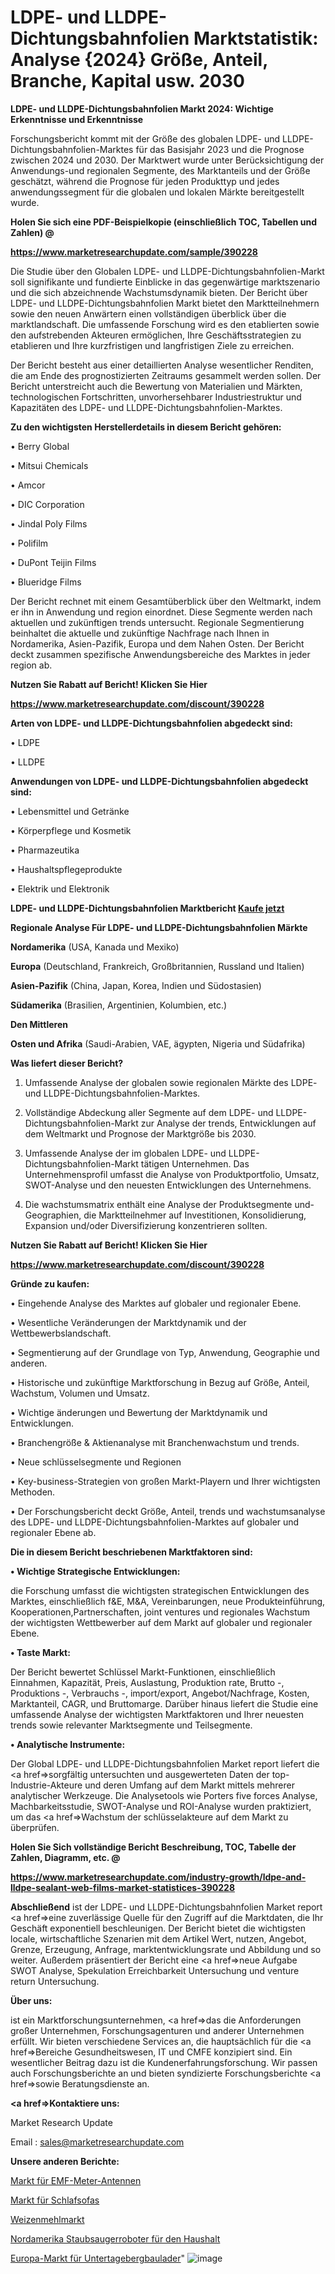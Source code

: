 # LDPE- und LLDPE-Dichtungsbahnfolien Marktstatistik: Analyse {2024} Größe, Anteil, Branche, Kapital usw. 2030

<strong>LDPE- und LLDPE-Dichtungsbahnfolien Markt 2024: Wichtige Erkenntnisse und Erkenntnisse</strong>

Forschungsbericht kommt mit der Größe des globalen LDPE- und LLDPE-Dichtungsbahnfolien-Marktes für das Basisjahr 2023 und die Prognose zwischen 2024 und 2030. Der Marktwert wurde unter Berücksichtigung der Anwendungs-und regionalen Segmente, des Marktanteils und der Größe geschätzt, während die Prognose für jeden Produkttyp und jedes anwendungssegment für die globalen und lokalen Märkte bereitgestellt wurde.



<strong>Holen Sie sich eine PDF-Beispielkopie (einschließlich TOC, Tabellen und Zahlen) @
</strong>

<strong><a href=https://www.marketresearchupdate.com/sample/390228>

<strong>https://www.marketresearchupdate.com/sample/390228</u></font></a></strong></strong>

Die Studie über den Globalen LDPE- und LLDPE-Dichtungsbahnfolien-Markt soll signifikante und fundierte Einblicke in das gegenwärtige marktszenario und die sich abzeichnende Wachstumsdynamik bieten. Der Bericht über LDPE- und LLDPE-Dichtungsbahnfolien Markt bietet den Marktteilnehmern sowie den neuen Anwärtern einen vollständigen überblick über die marktlandschaft. Die umfassende Forschung wird es den etablierten sowie den aufstrebenden Akteuren ermöglichen, Ihre Geschäftsstrategien zu etablieren und Ihre kurzfristigen und langfristigen Ziele zu erreichen.

Der Bericht besteht aus einer detaillierten Analyse wesentlicher Renditen, die am Ende des prognostizierten Zeitraums gesammelt werden sollen. Der Bericht unterstreicht auch die Bewertung von Materialien und Märkten, technologischen Fortschritten, unvorhersehbarer Industriestruktur und Kapazitäten des LDPE- und LLDPE-Dichtungsbahnfolien-Marktes.



<strong>Zu den wichtigsten Herstellerdetails in diesem Bericht gehören:</strong>

• Berry Global

• Mitsui Chemicals

• Amcor

• DIC Corporation

• Jindal Poly Films

• Polifilm

• DuPont Teijin Films

• Blueridge Films

Der Bericht rechnet mit einem Gesamtüberblick über den Weltmarkt, indem er ihn in Anwendung und region einordnet. Diese Segmente werden nach aktuellen und zukünftigen trends untersucht. Regionale Segmentierung beinhaltet die aktuelle und zukünftige Nachfrage nach Ihnen in Nordamerika, Asien-Pazifik, Europa und dem Nahen Osten. Der Bericht deckt zusammen spezifische Anwendungsbereiche des Marktes in jeder region ab.



<strong>Nutzen Sie Rabatt auf Bericht! Klicken Sie Hier
</strong>

<strong><a href=https://www.marketresearchupdate.com/discount/390228>https://www.marketresearchupdate.com/discount/390228</b></u></font></strong></a>



<strong>Arten von LDPE- und LLDPE-Dichtungsbahnfolien abgedeckt sind:</strong>

• LDPE

• LLDPE



<strong>Anwendungen von LDPE- und LLDPE-Dichtungsbahnfolien abgedeckt sind:</strong>

• Lebensmittel und Getränke

• Körperpflege und Kosmetik

• Pharmazeutika

• Haushaltspflegeprodukte

• Elektrik und Elektronik



<strong>LDPE- und LLDPE-Dichtungsbahnfolien Marktbericht <a href=https://www.marketresearchupdate.com/buynow/390228>Kaufe jetzt</a></strong>



<strong>Regionale Analyse Für LDPE- und LLDPE-Dichtungsbahnfolien Märkte</strong>



<strong>Nordamerika</strong> (USA, Kanada und Mexiko)



<strong>Europa</strong> (Deutschland, Frankreich, Großbritannien, Russland und Italien)



<strong>Asien-Pazifik</strong> (China, Japan, Korea, Indien und Südostasien)



<strong>Südamerika</strong> (Brasilien, Argentinien, Kolumbien, etc.)



<strong>Den Mittleren</strong> 

<strong>Osten und Afrika</strong> (Saudi-Arabien, VAE, ägypten, Nigeria und Südafrika)



<strong>Was liefert dieser Bericht?</strong>

1. Umfassende Analyse der globalen sowie regionalen Märkte des LDPE- und LLDPE-Dichtungsbahnfolien-Marktes.

2. Vollständige Abdeckung aller Segmente auf dem LDPE- und LLDPE-Dichtungsbahnfolien-Markt zur Analyse der trends, Entwicklungen auf dem Weltmarkt und Prognose der Marktgröße bis 2030.

3. Umfassende Analyse der im globalen LDPE- und LLDPE-Dichtungsbahnfolien-Markt tätigen Unternehmen. Das Unternehmensprofil umfasst die Analyse von Produktportfolio, Umsatz, SWOT-Analyse und den neuesten Entwicklungen des Unternehmens.

4. Die wachstumsmatrix enthält eine Analyse der Produktsegmente und-Geographien, die Marktteilnehmer auf Investitionen, Konsolidierung, Expansion und/oder Diversifizierung konzentrieren sollten.



<strong>Nutzen Sie Rabatt auf Bericht! Klicken Sie Hier
</strong>

<strong><a href=https://www.marketresearchupdate.com/discount/390228>https://www.marketresearchupdate.com/discount/390228</b></u></font></strong></a>



<strong>Gründe zu kaufen:</strong>

• Eingehende Analyse des Marktes auf globaler und regionaler Ebene.

• Wesentliche Veränderungen der Marktdynamik und der Wettbewerbslandschaft.

• Segmentierung auf der Grundlage von Typ, Anwendung, Geographie und anderen.

• Historische und zukünftige Marktforschung in Bezug auf Größe, Anteil, Wachstum, Volumen und Umsatz.

• Wichtige änderungen und Bewertung der Marktdynamik und Entwicklungen.

• Branchengröße &amp; Aktienanalyse mit Branchenwachstum und trends.

• Neue schlüsselsegmente und Regionen

• Key-business-Strategien von großen Markt-Playern und Ihrer wichtigsten Methoden.

• Der Forschungsbericht deckt Größe, Anteil, trends und wachstumsanalyse des LDPE- und LLDPE-Dichtungsbahnfolien-Marktes auf globaler und regionaler Ebene ab.



<strong>Die in diesem Bericht beschriebenen Marktfaktoren sind:</strong>



<strong>• Wichtige Strategische Entwicklungen:</strong>

die Forschung umfasst die wichtigsten strategischen Entwicklungen des Marktes, einschließlich f&amp;E, M&amp;A, Vereinbarungen, neue Produkteinführung, Kooperationen,Partnerschaften, joint ventures und regionales Wachstum der wichtigsten Wettbewerber auf dem Markt auf globaler und regionaler Ebene.



<strong>• Taste Markt:</strong>

Der Bericht bewertet Schlüssel Markt-Funktionen, einschließlich Einnahmen, Kapazität, Preis, Auslastung, Produktion rate, Brutto -, Produktions -, Verbrauchs -, import/export, Angebot/Nachfrage, Kosten, Marktanteil, CAGR, und Bruttomarge. Darüber hinaus liefert die Studie eine umfassende Analyse der wichtigsten Marktfaktoren und Ihrer neuesten trends sowie relevanter Marktsegmente und Teilsegmente.



<strong>• Analytische Instrumente:</strong>

Der Global LDPE- und LLDPE-Dichtungsbahnfolien Market report liefert die <a href=>sorgf</a>ältig untersuchten und ausgewerteten Daten der top-Industrie-Akteure und deren Umfang auf dem Markt mittels mehrerer analytischer Werkzeuge. Die Analysetools wie Porters five forces Analyse, Machbarkeitsstudie, SWOT-Analyse und ROI-Analyse wurden praktiziert, um das <a href=>Wachstum</a> der schlüsselakteure auf dem Markt zu überprüfen.



<strong>Holen Sie Sich vollständige Bericht Beschreibung, TOC, Tabelle der Zahlen, Diagramm, etc. @ </strong>

<strong><a href=https://www.marketresearchupdate.com/industry-growth/ldpe-and-lldpe-sealant-web-films-market-statistices-390228>https://www.marketresearchupdate.com/industry-growth/ldpe-and-lldpe-sealant-web-films-market-statistices-390228</a></font></strong>



<strong>Abschließend</strong> ist der LDPE- und LLDPE-Dichtungsbahnfolien Market report <a href=>eine</a> zuverlässige Quelle für den Zugriff auf die Marktdaten, die Ihr Geschäft exponentiell beschleunigen. Der Bericht bietet die wichtigsten locale, wirtschaftliche Szenarien mit dem Artikel Wert, nutzen, Angebot, Grenze, Erzeugung, Anfrage, marktentwicklungsrate und Abbildung und so weiter. Außerdem präsentiert der Bericht eine <a href=>neue</a> Aufgabe SWOT Analyse, Spekulation Erreichbarkeit Untersuchung und venture return Untersuchung.



<strong>Über uns:</strong>

 ist ein Marktforschungsunternehmen, <a href=>das</a> die Anforderungen großer Unternehmen, Forschungsagenturen und anderer Unternehmen erfüllt. Wir bieten verschiedene Services an, die hauptsächlich für die <a href=>Bereiche</a> Gesundheitswesen, IT und CMFE konzipiert sind. Ein wesentlicher Beitrag dazu ist die Kundenerfahrungsforschung. Wir passen auch Forschungsberichte an und bieten syndizierte Forschungsberichte <a href=>sowie</a> Beratungsdienste an.



<strong><a href=>Kontaktiere uns:</a></strong>

Market Research Update

Email : sales@marketresearchupdate.com



<strong>Unsere anderen Berichte:</strong>

<a href=https://www.linkedin.com/pulse/emf-meters-antennas-market-has-huge-growth-industry>Markt für EMF-Meter-Antennen</a>

<a href=https://www.linkedin.com/pulse/sofa-beds-market-size-industry-growth-factors>Markt für Schlafsofas</a>

<a href=https://www.linkedin.com/pulse/wheat-flour-market-research-report-reveals-explosive>Weizenmehlmarkt</a>

<a href=https://www.linkedin.com/pulse/north-america-household-vacuum-cleaning-robots>Nordamerika Staubsaugerroboter für den Haushalt</a>

<a href=https://www.linkedin.com/pulse/europe-underground-mining-loaders-market-2023-2030-explained>Europa-Markt für Untertagebergbaulader</a>"
![image](https://github.com/Gayatrikarjule/Market-Analysis-361/assets/97346546/aa429cec-9264-41d2-9a22-ba532009462c)
